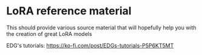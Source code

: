# LoRA reference material

This should provide various source material that will hopefully help you with the creation of great LoRA models

EDG's tutorials: https://ko-fi.com/post/EDGs-tutorials-P5P6KT5MT